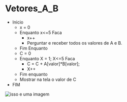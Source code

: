 # Vetores_A_B

- Inicio 
  - x = 0
  - Enquanto x<=5 Faca
    - x++
    - Perguntar e receber todos os valores de A e B.
  - Fim Enquanto
   - C = 0
   - Enquanto X = 1; X<=5 Faca 
      - C = C + A[valor]*B[valor];
      - X++
   - Fim enquanto 
   - Mostrar na tela o valor de C
- FIM 

![isso e uma imagem](https://github.com/Lopes-Vitor/vetores_A_B/blob/main/fluxovetor.png)
